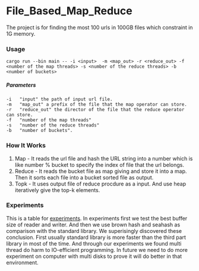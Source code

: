# File_Based_Map_Reduce

The project is for finding the most 100 urls in 100GB files which constraint in 1G memory.

 ### Usage
  `cargo run --bin main -- -i <input>  -m <map_out> -r <reduce_out> -f <number of the map threads> -s <number of the reduce threads> -b <number of buckets>`
 
 ##### Parameters
    -i   "input" the path of input url file.  
    -m   "map_out" a prefix of the file that the map operator can store.  
    -r   "reduce_out" the director of the file that the reduce operator can store.  
    -f   "number of the map threads"  
    -s   "number of the reduce threads"  
    -b   "number of buckets".  


### How It Works
1. Map - It reads the url file and hash the URL string into a number which is like number % bucket to specify the index of file that the url belongs.
2. Reduce - It reads the bucket file as map giving and store it into a map. Then it sorts each file into a bucket sorted file as output.
3. Topk - It uses output file of reduce procdure as a input. And use heap iteratively give the top-k elements.

### Experiments
This is a table for [experiments](https://docs.google.com/spreadsheets/d/1usG3xcs5iF3F0ls63ppfFUILXCpnaqX4CJNTfUTXXnI/edit#gid=0
).
In experiments first we test the best buffer size of reader and writer.
And then we use brown hash and seahash as comparison with the standard library. 
We superisingly discovered these conclusion.
First usually standard library is more faster than the third part library in most of the time. 
And through our experiments we found multi thread do harm to IO-efficient programming.
In future we need to do more experiment on computer with multi disks to prove it will do better in that environment.
